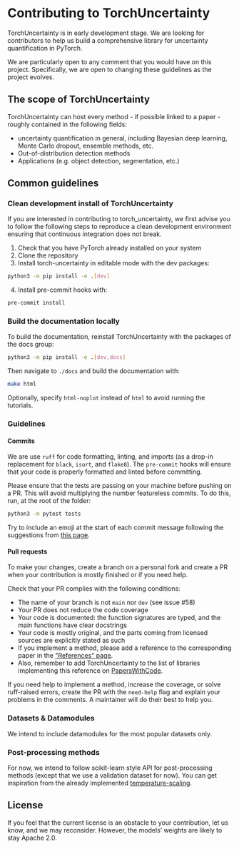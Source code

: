 # Contributing to TorchUncertainty

TorchUncertainty is in early development stage. We are looking for
contributors to help us build a comprehensive library for uncertainty
quantification in PyTorch.

We are particularly open to any comment that you would have on this project.
Specifically, we are open to changing these guidelines as the project evolves.

## The scope of TorchUncertainty

TorchUncertainty can host every method - if possible linked to a paper -
roughly contained in the following fields:

- uncertainty quantification in general, including Bayesian deep learning,
Monte Carlo dropout, ensemble methods, etc.
- Out-of-distribution detection methods
- Applications (e.g. object detection, segmentation, etc.)

## Common guidelines

### Clean development install of TorchUncertainty

If you are interested in contributing to torch_uncertainty, we first advise you
to follow the following steps to reproduce a clean development environment
ensuring that continuous integration does not break.

1. Check that you have PyTorch already installed on your system
2. Clone the repository
3. Install torch-uncertainty in editable mode with the dev packages:

```sh
python3 -m pip install -e .[dev]
```

4. Install pre-commit hooks with:

```sh
pre-commit install
```

### Build the documentation locally

To build the documentation, reinstall TorchUncertainty with the packages of the docs
group:

```sh
python3 -m pip install -e .[dev,docs]
```

Then navigate to `./docs` and build the documentation with:

```sh
make html
```

Optionally, specify `html-noplot` instead of `html` to avoid running the tutorials.

### Guidelines

#### Commits

We are use `ruff` for code formatting, linting, and imports (as a drop-in
replacement for `black`, `isort`, and `flake8`). The `pre-commit` hooks will
ensure that your code is properly formatted and linted before committing.

Please ensure that the tests are passing on your machine before pushing on a
PR. This will avoid multiplying the number featureless commits. To do this,
run, at the root of the folder:

```sh
python3 -m pytest tests
```

Try to include an emoji at the start of each commit message following the suggestions
from [this page](https://gist.github.com/parmentf/035de27d6ed1dce0b36a).

#### Pull requests

To make your changes, create a branch on a personal fork and create a PR when your contribution
is mostly finished or if you need help.

Check that your PR complies with the following conditions:

- The name of your branch is not `main` nor `dev` (see issue #58)
- Your PR does not reduce the code coverage
- Your code is documented: the function signatures are typed, and the main functions have clear
docstrings
- Your code is mostly original, and the parts coming from licensed sources are explicitly
stated as such
- If you implement a method, please add a reference to the corresponding paper in the
["References" page](https://torch-uncertainty.github.io/references.html).
- Also, remember to add TorchUncertainty to the list of libraries implementing this reference
on [PapersWithCode](https://paperswithcode.com).

If you need help to implement a method, increase the coverage, or solve ruff-raised errors,
create the PR with the `need-help` flag and explain your problems in the comments. A maintainer
will do their best to help you.

### Datasets & Datamodules

We intend to include datamodules for the most popular datasets only.

### Post-processing methods

For now, we intend to follow scikit-learn style API for post-processing
methods (except that we use a validation dataset for now). You can get
inspiration from the already implemented
[temperature-scaling](https://github.com/ENSTA-U2IS-AI/torch-uncertainty/blob/dev/torch_uncertainty/post_processing/calibration/temperature_scaler.py).

## License

If you feel that the current license is an obstacle to your contribution, let us
know, and we may reconsider. However, the models’ weights are likely to stay
Apache 2.0.

